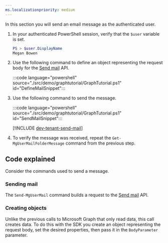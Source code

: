 ```yaml
---
ms.localizationpriority: medium
---
```


<!-- markdownlint-disable MD041 -->

In this section you will send an email message as the authenticated user.

1. In your authenticated PowerShell session, verify that the `$user` variable is set.

    ```powershell
    PS > $user.DisplayName
    Megan Bowen
    ```

1. Use the following command to define an object representing the request body for the [Send mail](/graph/api/user-sendmail) API.

    :::code language="powershell" source="./src/demo/graphtutorial/GraphTutorial.ps1" id="DefineMailSnippet":::

1. Use the following command to send the message.

    :::code language="powershell" source="./src/demo/graphtutorial/GraphTutorial.ps1" id="SendMailSnippet":::

    [!INCLUDE [dev-tenant-send-mail](../shared/dev-tenant-send-mail.md)]

1. To verify the message was received, repeat the `Get-MgUserMailFolderMessage` command from the previous step.

## Code explained

Consider the commands used to send a message.

### Sending mail

The `Send-MgUserMail` command builds a request to the [Send mail](/graph/api/user-sendmail) API.

### Creating objects

Unlike the previous calls to Microsoft Graph that only read data, this call creates data. To do this with the SDK you create an object representing the request body, set the desired properties, then pass it in the `BodyParameter` parameter.
